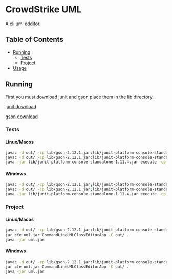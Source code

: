 # CrowdStrike UML
A cli uml edditor.

## Table of Contents
- [Running](#running)
  - [Tests](#tests)
  - [Project](#project)
- [Usage](#useage)

## Running
First you must download [junit](https://repo1.maven.org/maven2/org/junit/platform/junit-platform-console-standalone/1.11.4/junit-platform-console-standalone-1.11.4.jar) and [gson](https://repo1.maven.org/maven2/com/google/code/gson/gson/2.12.1/gson-2.12.1.jar) place them in the lib directory.

[junit download](https://repo1.maven.org/maven2/org/junit/platform/junit-platform-console-standalone/1.11.4/junit-platform-console-standalone-1.11.4.jar)

[gson download](https://repo1.maven.org/maven2/com/google/code/gson/gson/2.12.1/gson-2.12.1.jar)
### Tests
#### Linux/Macos
```sh
javac -d out/ -cp lib/gson-2.12.1.jar:lib/junit-platform-console-standalone-1.11.4.jar src/*.java
javac -d out/ -cp lib/gson-2.12.1.jar:lib/junit-platform-console-standalone-1.11.4.jar:out test/*.java
java -jar lib/junit-platform-console-standalone-1.11.4.jar execute -cp lib/gson-2.12.1.jar:lib/junit-platform-console-standalone-1.11.4.jar:out --scan-class-path
```

#### Windows
```sh
javac -d out/ -cp lib/gson-2.12.1.jar;lib/junit-platform-console-standalone-1.11.4.jar src/*.java
javac -d out/ -cp lib/gson-2.12.1.jar;lib/junit-platform-console-standalone-1.11.4.jar;out test/*.java
java -jar lib/junit-platform-console-standalone-1.11.4.jar execute -cp lib/gson-2.12.1.jar;lib/junit-platform-console-standalone-1.11.4.jar;out --scan-class-path
```

### Project
#### Linux/Macos
```sh
javac -d out/ -cp lib/gson-2.12.1.jar:lib/junit-platform-console-standalone-1.11.4.jar src/*.java
jar cfe uml.jar CommandLineUMLClassEditorApp -C out/ .
java -jar uml.jar
```

#### Windows
```sh
javac -d out/ -cp lib/gson-2.12.1.jar:lib/junit-platform-console-standalone-1.11.4.jar src/*.java
jar cfe uml.jar CommandLineUMLClassEditorApp -C out/ .
java -jar uml.jar
```